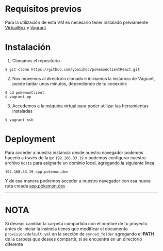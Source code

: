 # Requisitos previos
Para la utilización de esta VM es necesario tener instalado previamente [VirtualBox](https://www.virtualbox.org/wiki/Downloads) y [Vagrant](https://www.vagrantup.com/downloads.html)

# Instalación

1. Clonamos el repositorio
```
$ git clone https://github.com/yoniihdc/pokemonClientReact.git
```

2. Nos movemos al directorio clonado e iniciamos la instancia de Vagrant, puede tardar unos minutos, dependiendo de tu conexión:
```
$ cd pokemonClient
$ vagrant up
```

3. Accedemos a la máquina virtual para poder utilizar las herramientas instaladas
```
$ vagrant ssh
```

# Deployment

Para acceder a nuestra instancia desde nuestro navegador podemos hacerlo a través de la ip: `192.168.33.19` o podemos configurar nuestro archivo `hosts` para asignarle un dominio local, agregando la siguiente linea: 

```
192.168.33.19 app.pokemon.dev
```

Y de esa manera podremos acceder a nuestro navegador con esa nueva ruta creada [app.pokemon.dev](app.pokemon.dev)

----
# NOTA

Si deseas cambiar la carpeta compartida con el nombre de tu proyecto antes de iniciar la instncia tienes que modificar el documento `provision/default.yml` en la sección de  `synced_folder` agregando el **PATH** de la carpeta que desees compartir, si se encuentra en un directorio diferente




